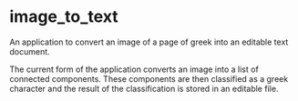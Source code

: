 # image_to_text

An application to convert an image of a page of greek into an editable text document.

The current form of the application converts an image into a list of connected components. These components are then classified as a greek character and the result of the classification is stored in an editable file.
